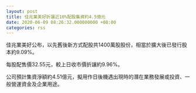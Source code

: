 ```yaml
---
layout: post
title: 佳兆業美好折讓近10%配股集資約4.5億元
date: 2020-06-09 08:26:32.000000000 +08:00
categories: rss
---
```


佳兆業美好公布，以先舊後新方式配股共1400萬股股份，相當於擴大後已發行股本約9.09%。

每股配售價32.55元，較上日收市價折讓約9.96%。

公司預計集資淨額約4.51億元，擬用作日後機遇出現時的潛在業務發展或投資、一般營運資金及企業用途。

